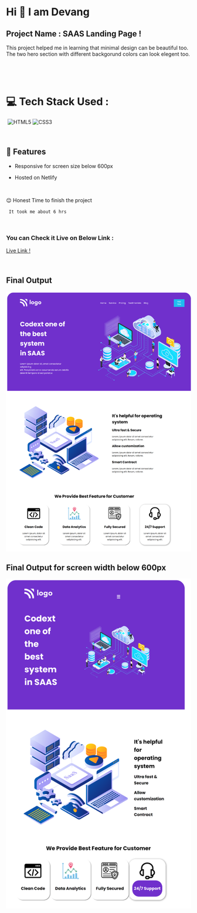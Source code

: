 # Hi 👋 I am Devang 
 


## Project Name : **SAAS Landing Page !**

This project helped me in learning that minimal design can be beautiful too. The two hero section with different backgorund colors can look elegent too.


</br>

​

# 💻 Tech Stack Used :

​
![HTML5](https://img.shields.io/badge/html5-%23E34F26.svg?style=for-the-badge&logo=html5&logoColor=white) ![CSS3](https://img.shields.io/badge/css3-%231572B6.svg?style=for-the-badge&logo=css3&logoColor=white) 

</br>

## 📝 Features

- Responsive for screen size below 600px

- Hosted on Netlify

</br>

😌 Honest Time to finish the project

     It took me about 6 hrs

</br>

### You can Check it Live on Below Link :


[Live Link !](https://saass-page.netlify.app/)

</br>

##  Final Output

![pic](./pic.png)
</br>

##  Final Output for screen width below 600px
![pic](./mobile.png)

​

